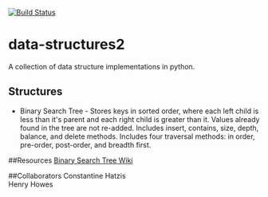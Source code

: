 [![Build Status](https://travis-ci.org/constanthatz/data-structures2.svg?branch=master)](https://travis-ci.org/constanthatz/data-structures2)  

# data-structures2

A collection of data structure implementations in python.

## Structures
* Binary Search Tree - Stores keys in sorted order, where each left child is less than it's parent and each right child is greater than it. Values already found in the tree are not re-added. Includes insert, contains, size, depth, balance, and delete methods. Includes four traversal methods: in order, pre-order, post-order, and breadth first.


##Resources
[Binary Search Tree Wiki](http://en.wikipedia.org/wiki/Binary_search_tree)  


##Collaborators
Constantine Hatzis  
Henry Howes  
